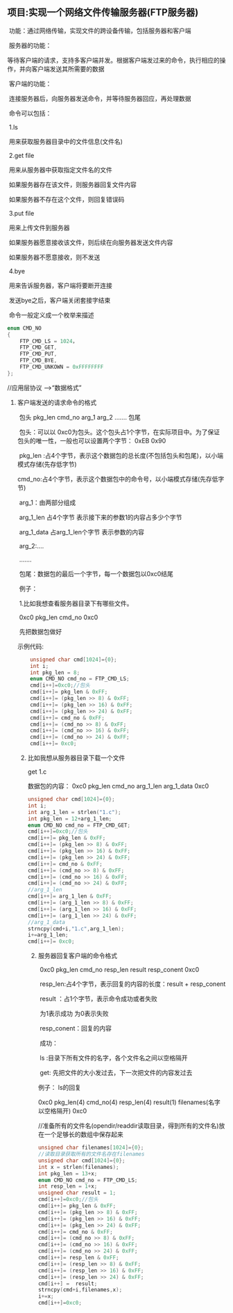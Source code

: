 ## 项目:实现一个网络文件传输服务器(FTP服务器)

​	功能：通过网络传输，实现文件的跨设备传输，包括服务器和客户端

​	服务器的功能：

​				等待客户端的请求，支持多客户端并发。根据客户端发过来的命令，执行相应的操作，并向客户端发送其所需要的数据

​	客户端的功能： 

​				连接服务器后，向服务器发送命令，并等待服务器回应，再处理数据

​	命令可以包括：

​		1.ls 

​			 用来获取服务器目录中的文件信息(文件名)

​		2.get file 

​			用来从服务器中获取指定文件名的文件

​			如果服务器存在该文件，则服务器回复文件内容

​			如果服务器不存在这个文件，则回复错误码

​	  3.put file 

​			用来上传文件到服务器 

​			如果服务器愿意接收该文件，则后续在向服务器发送文件内容

​			如果服务器不愿意接收，则不发送

​	  4.bye

​			用来告诉服务器，客户端将要断开连接

​			发送bye之后，客户端关闭套接字结束

​	命令一般定义成一个枚举来描述 

```c
enum CMD_NO
{
	FTP_CMD_LS = 1024，
	FTP_CMD_GET,
	FTP_CMD_PUT,
	FTP_CMD_BYE,
	FTP_CMD_UNKOWN = 0xFFFFFFFF
};		
```

//应用层协议 —>“数据格式”

1.  客户端发送的请求命令的格式	

    ​	包头   pkg_len   cmd_no  arg_1    arg_2 …….   包尾 

    ​	包头：可以以 0xc0为包头。这个包头占1个字节，在实际项目中。为了保证包头的唯一性，一般也可以设置两个字节： 0xEB 0x90 

    ​	pkg_len :占4个字节，表示这个数据包的总长度(不包括包头和包尾)，以小端模式存储(先存低字节)

    ​	cmd_no:占4个字节，表示这个数据包中的命令号，以小端模式存储(先存低字节)

    ​	arg_1：由两部分组成 

    ​				arg_1_len  占4个字节   表示接下来的参数1的内容占多少个字节

    ​				arg_1_data  占arg_1_len个字节 表示参数的内容

    ​	arg_2:…. 

    ​	…….

    ​	包尾：数据包的最后一个字节，每一个数据包以0xc0结尾

    ​	例子： 

    ​			1.比如我想查看服务器目录下有哪些文件。

    ​				0xc0  pkg_len  cmd_no  0xc0

    ​				先把数据包做好			

    示例代码:

    ```c
    	unsigned char cmd[1024]={0};
    	int i;
    	int pkg_len = 8;
    	enum CMD_NO cmd_no = FTP_CMD_LS;
    	cmd[i++]=0xc0;//包头
    	cmd[i++]= pkg_len & 0xFF;
    	cmd[i++]= (pkg_len >> 8) & 0xFF;
    	cmd[i++]= (pkg_len >> 16) & 0xFF;
    	cmd[i++]= (pkg_len >> 24) & 0xFF;	
    	cmd[i++]= cmd_no & 0xFF;
    	cmd[i++]= (cmd_no >> 8) & 0xFF;
    	cmd[i++]= (cmd_no >> 16) & 0xFF;
    	cmd[i++]= (cmd_no >> 24) & 0xFF;
    	cmd[i++]= 0xc0;
    ```

      2.    比如我想从服务器目录下载一个文件 

            get 1.c 

            数据包的内容： 0xc0 pkg_len cmd_no arg_1_len  arg_1_data 0xc0

            ```c
            unsigned char cmd[1024]={0};
            int i;
            int arg_1_len = strlen("1.c"); 
            int pkg_len = 12+arg_1_len;
            enum CMD_NO cmd_no = FTP_CMD_GET;
            cmd[i++]=0xc0;//包头
            cmd[i++]= pkg_len & 0xFF;
            cmd[i++]= (pkg_len >> 8) & 0xFF;
            cmd[i++]= (pkg_len >> 16) & 0xFF;
            cmd[i++]= (pkg_len >> 24) & 0xFF;	
            cmd[i++]= cmd_no & 0xFF;
            cmd[i++]= (cmd_no >> 8) & 0xFF;
            cmd[i++]= (cmd_no >> 16) & 0xFF;
            cmd[i++]= (cmd_no >> 24) & 0xFF;
            //arg_1_len
            cmd[i++]= arg_1_len & 0xFF;
            cmd[i++]= (arg_1_len >> 8) & 0xFF;
            cmd[i++]= (arg_1_len >> 16) & 0xFF;
            cmd[i++]= (arg_1_len >> 24) & 0xFF;
            //arg_1_data
            strncpy(cmd+i,"1.c",arg_1_len);
            i+=arg_1_len;
            cmd[i++]= 0xc0;
            ```

            2.  服务器回复客户端的命令格式

                ​	0xc0    pkg_len    cmd_no   resp_len   result    resp_conent   0xc0 

                ​	 resp_len:占4个字节，表示回复的内容的长度：result  + resp_conent

                ​	 result ：占1个字节，表示命令成功或者失败 

                ​					为1表示成功   为0表示失败

                ​	resp_conent：回复的内容 

                ​				成功：

                ​						ls  :目录下所有文件的名字，各个文件名之间以空格隔开

                ​						get: 先把文件的大小发过去，下一次把文件的内容发过去 

                例子： ls的回复   

                0xc0   pkg_len(4)  cmd_no(4)   resp_len(4)   result(1)  filenames(名字以空格隔开)  0xc0

                //准备所有的文件名(opendir/readdir读取目录，得到所有的文件名)放在一个足够长的数组中保存起来

                ```c
                unsigned char filenames[1024]={0};
                //读取目录获取所有的文件名存在filenames
                unsigned char cmd[1024]={0};
                int x = strlen(filenames);
                int pkg_len = 13+x;
                enum CMD_NO cmd_no = FTP_CMD_LS;
                int resp_len = 1+x;
                unsigned char result = 1;
                cmd[i++]=0xc0;//包头
                cmd[i++]= pkg_len & 0xFF;
                cmd[i++]= (pkg_len >> 8) & 0xFF;
                cmd[i++]= (pkg_len >> 16) & 0xFF;
                cmd[i++]= (pkg_len >> 24) & 0xFF;	
                cmd[i++]= cmd_no & 0xFF;
                cmd[i++]= (cmd_no >> 8) & 0xFF;
                cmd[i++]= (cmd_no >> 16) & 0xFF;
                cmd[i++]= (cmd_no >> 24) & 0xFF;
                cmd[i++]= resp_len & 0xFF;
                cmd[i++]= (resp_len >> 8) & 0xFF;
                cmd[i++]= (resp_len >> 16) & 0xFF;
                cmd[i++]= (resp_len >> 24) & 0xFF;
                cmd[i++] =  result;
                strncpy(cmd+i,filenames,x);
                i+=x;
                cmd[i++]=0xc0;
                ```

                